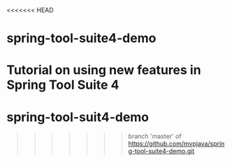 <<<<<<< HEAD
# spring-tool-suite4-demo
Tutorial on using new features in Spring Tool Suite 4 
=======
# spring-tool-suit4-demo
>>>>>>> branch 'master' of https://github.com/mvpjava/spring-tool-suite4-demo.git
